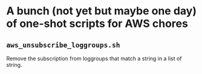 # A bunch (not yet but maybe one day) of one-shot scripts for AWS chores

## `aws_unsubscribe_loggroups.sh`

Remove the subscription from loggroups that match a string in a list of string.
